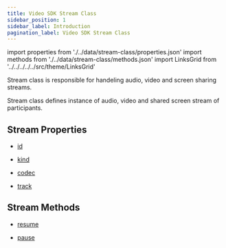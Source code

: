 ```yaml
---
title: Video SDK Stream Class
sidebar_position: 1
sidebar_label: Introduction
pagination_label: Video SDK Stream Class
---
```


<div id="tailwind" class="sdk-api-ref">

import properties from './../data/stream-class/properties.json'
import methods from './../data/stream-class/methods.json'
import LinksGrid from '../../../../../src/theme/LinksGrid'

Stream class is responsible for handeling audio, video and screen sharing streams.

Stream class defines instance of audio, video and shared screen stream of participants.

## Stream Properties

<div class="row">

<div class="col col--4 margin-bottom--lg" >

- [id](./properties.md#id)

</div>
<div class="col col--4 margin-bottom--lg" >

- [kind](./properties.md#kind)

</div>
<div class="col col--4 margin-bottom--lg" >

- [codec](./properties.md#codec)

</div>
<div class="col col--4 margin-bottom--lg" >

- [track](./properties.md#track)

</div>

</div>

## Stream Methods

<div class="row">

<div class="col col--4 margin-bottom--lg" >

- [resume](./methods.md#resume)

</div>
<div class="col col--4 margin-bottom--lg" >

- [pause](./methods.md#pause)

</div>

</div>

</div>
